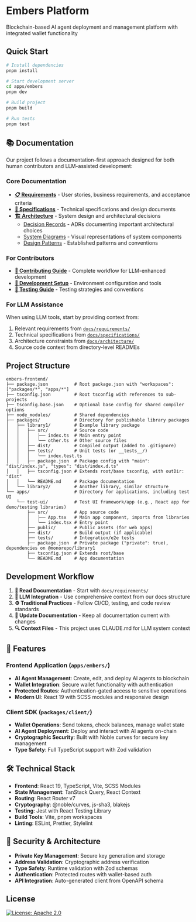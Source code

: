 # Embers Platform

Blockchain-based AI agent deployment and management platform with integrated wallet functionality

## Quick Start

```bash
# Install dependencies
pnpm install

# Start development server
cd apps/embers
pnpm dev

# Build project
pnpm build

# Run tests
pnpm test
```

## 📚 Documentation

Our project follows a documentation-first approach designed for both human contributors and LLM-assisted development:

### Core Documentation

- **[📋 Requirements](docs/requirements/)** - User stories, business requirements, and acceptance criteria
- **[📐 Specifications](docs/specifications/)** - Technical specifications and design documents
- **[🏗️ Architecture](docs/architecture/)** - System design and architectural decisions
  - [Decision Records](docs/architecture/decisions/) - ADRs documenting important architectural choices
  - [System Diagrams](docs/architecture/diagrams/) - Visual representations of system components
  - [Design Patterns](docs/architecture/patterns/) - Established patterns and conventions

### For Contributors

- **[🤝 Contributing Guide](CONTRIBUTING.md)** - Complete workflow for LLM-enhanced development
- **[🔧 Development Setup](docs/development-setup.md)** - Environment configuration and tools
- **[🧪 Testing Guide](docs/testing.md)** - Testing strategies and conventions

### For LLM Assistance

When using LLM tools, start by providing context from:

1. Relevant requirements from [`docs/requirements/`](./docs/requirements.md)
2. Technical specifications from [`docs/specifications/`](./docs/requirements/README.md)
3. Architecture constraints from [`docs/architecture/`](./docs/architecture/README.md)
4. Source code context from directory-level READMEs

## Project Structure

```
embers-frontend/
├── package.json          # Root package.json with "workspaces": ["packages/*", "apps/*"]
├── tsconfig.json         # Root tsconfig with references to sub-projects
├── tsconfig.base.json    # Optional base config for shared compiler options
├── node_modules/         # Shared dependencies
├── packages/             # Directory for publishable library packages
│   ├── library1/         # Example library package
│   │   ├── src/          # Source code
│   │   │   ├── index.ts  # Main entry point
│   │   │   └── other.ts  # Other source files
│   │   ├── dist/         # Compiled output (added to .gitignore)
│   │   ├── tests/        # Unit tests (or __tests__/)
│   │   │   └── index.test.ts
│   │   ├── package.json  # Package config with "main": "dist/index.js", "types": "dist/index.d.ts"
│   │   ├── tsconfig.json # Extends root/base tsconfig, with outDir: "dist"
│   │   └── README.md     # Package documentation
│   └── library2/         # Another library, similar structure
└── apps/                 # Directory for applications, including test UI
    └── test-ui/          # Test UI framework/app (e.g., React app for demo/testing libraries)
        ├── src/          # App source code
        │   ├── App.tsx   # Main app component, imports from libraries
        │   └── index.tsx # Entry point
        ├── public/       # Public assets (for web apps)
        ├── dist/         # Build output (if applicable)
        ├── tests/        # Integration/e2e tests
        ├── package.json  # Private package ("private": true), dependencies on @monorepo/library1
        ├── tsconfig.json # Extends root/base
        └── README.md     # App documentation
```

## Development Workflow

1. **📖 Read Documentation** - Start with `docs/requirements/`
2. **🤖 LLM Integration** - Use comprehensive context from our docs structure
3. **⚙️ Traditional Practices** - Follow CI/CD, testing, and code review standards
4. **📝 Update Documentation** - Keep all documentation current with changes
5. **🔍 Context Files** - This project uses CLAUDE.md for LLM system context

## 🚀 Features

### Frontend Application (`apps/embers/`)

- **AI Agent Management**: Create, edit, and deploy AI agents to blockchain
- **Wallet Integration**: Secure wallet functionality with authentication
- **Protected Routes**: Authentication-gated access to sensitive operations
- **Modern UI**: React 19 with SCSS modules and responsive design

### Client SDK (`packages/client/`)

- **Wallet Operations**: Send tokens, check balances, manage wallet state
- **AI Agent Deployment**: Deploy and interact with AI agents on-chain
- **Cryptographic Security**: Built with Noble curves for secure key management
- **Type Safety**: Full TypeScript support with Zod validation

## 🛠️ Technical Stack

- **Frontend**: React 19, TypeScript, Vite, SCSS Modules
- **State Management**: TanStack Query, React Context
- **Routing**: React Router v7
- **Cryptography**: @noble/curves, js-sha3, blakejs
- **Testing**: Jest with React Testing Library
- **Build Tools**: Vite, pnpm workspaces
- **Linting**: ESLint, Prettier, Stylelint

## 🔐 Security & Architecture

- **Private Key Management**: Secure key generation and storage
- **Address Validation**: Cryptographic address verification
- **Type Safety**: Runtime validation with Zod schemas
- **Authentication**: Protected routes with wallet-based auth
- **API Integration**: Auto-generated client from OpenAPI schema

## License

[![License: Apache 2.0](https://img.shields.io/github/license/saltstack/salt.png)](https://www.apache.org/licenses/LICENSE-2.0)
